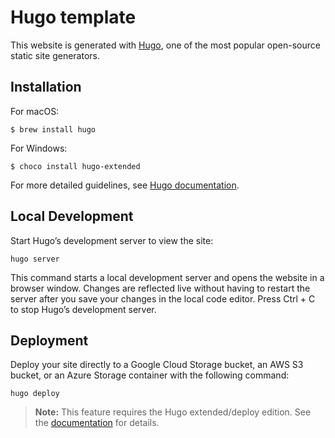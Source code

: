 # Hugo template

This website is generated with [Hugo](https://gohugo.io/), one of the most popular open-source static site generators. 

## Installation 

For macOS:
```
$ brew install hugo
```
For Windows: 
```
$ choco install hugo-extended
```
For more detailed guidelines, see [Hugo documentation](https://gohugo.io/installation/).

## Local Development

Start Hugo’s development server to view the site:
```
hugo server
```

This command starts a local development server and opens the website in a browser window. Changes are reflected live without having to restart the server after you save your changes in the local code editor. Press Ctrl + C to stop Hugo’s development server.

## Deployment

Deploy your site directly to a Google Cloud Storage bucket, an AWS S3 bucket, or an Azure Storage container with the following command: 
```
hugo deploy
```
>**Note:** This feature requires the Hugo extended/deploy edition. See the [documentation](https://gohugo.io/installation/) for details. 
